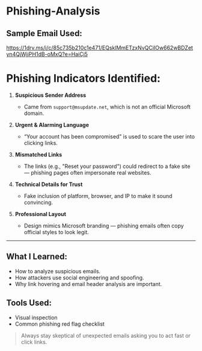 # Phishing-Analysis

##  Sample Email Used:
https://1drv.ms/i/c/85c735b210c1e471/EQsklMmETzxNvQCiIOw662wBDZetyn4QjWjjPH1dB-oMxQ?e=HaiCj5

#  Phishing Indicators Identified:

1. **Suspicious Sender Address**
   - Came from `support@msupdate.net`, which is not an official Microsoft domain.

2. **Urgent & Alarming Language**
   - “Your account has been compromised” is used to scare the user into clicking links.

3. **Mismatched Links**
   - The links (e.g., "Reset your password") could redirect to a fake site — phishing pages often impersonate real websites.

4. **Technical Details for Trust**
   - Fake inclusion of platform, browser, and IP to make it sound convincing.

5. **Professional Layout**
   - Design mimics Microsoft branding — phishing emails often copy official styles to look legit.

---
##  What I Learned:
- How to analyze suspicious emails.
- How attackers use social engineering and spoofing.
- Why link hovering and email header analysis are important.

##  Tools Used:
- Visual inspection
- Common phishing red flag checklist

> Always stay skeptical of unexpected emails asking you to act fast or click links.
